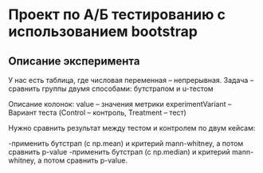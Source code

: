# Проект по А/Б тестированию с использованием bootstrap
## Описание эксперимента

У нас есть таблица, где числовая переменная – непрерывная. 
Задача – сравнить группы двумя способами: бутстрапом и u-тестом

Описание колонок:
value – значения метрики
experimentVariant – Вариант теста (Control – контроль, Treatment – тест)

Нужно сравнить результат между тестом и контролем по двум кейсам:

-применить бутстрап (с np.mean) и критерий mann-whitney, а потом сравнить p-value
-применить бутстрап (с np.median) и критерий mann-whitney, а потом сравнить p-value.
